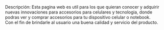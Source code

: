 Descripción:
Esta pagina web es util para los que quieran conocer y adquirir nuevas innovaciones para accesorios para celulares y tecnologia, donde podras ver y comprar accesorios para tu dispositivo celular o notebook. Con el fin de brindarle al usuario una buena calidad y servicio del producto.